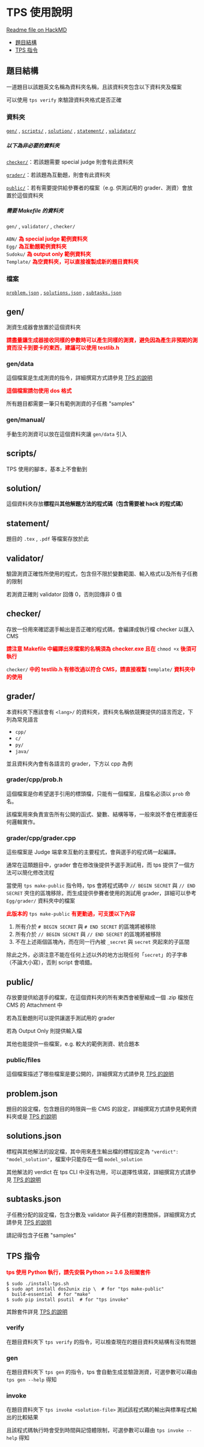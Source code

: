 # TPS 使用說明

[Readme file on HackMD](https://hackmd.io/@leo900807/new-TPS-tutorial)

- [題目結構](#題目結構)
- [TPS 指令](#TPS-指令)

## 題目結構

一道題目以該題英文名稱為資料夾名稱，且該資料夾包含以下資料夾及檔案  

可以使用 `tps verify` 來驗證資料夾格式是否正確

### 資料夾

[`gen/`](#gen) , [`scripts/`](#scripts) , [`solution/`](#solution) , [`statement/`](#statement) , [`validator/`](#validator)

##### 以下為非必要的資料夾

[`checker/`](#checker)：若該題需要 special judge 則會有此資料夾  

[`grader/`](#grader)：若該題為互動題，則會有此資料夾  

[`public/`](#public)：若有需要提供給參賽者的檔案（e.g. 供測試用的 grader、測資）會放置於這個資料夾

##### 需要 Makefile 的資料夾

`gen/` , `validator/` , `checker/`  

`ABN/` <font color="red"><B>為 special judge 範例資料夾</B></font>  
`Egg/` <font color="red"><B>為互動題範例資料夾</B></font>  
`Sudoku/` <font color="red"><B>為 output only 範例資料夾</B></font>  
`Template/` <font color="red"><B>為空資料夾，可以直接複製成新的題目資料夾</B></font>

### 檔案

[`problem.json`](#problemjson) , [`solutions.json`](#solutionsjson) , [`subtasks.json`](#subtasksjson)

## gen/

測資生成器會放置於這個資料夾  

<font color="red"><B>請盡量讓生成器接收同樣的參數時可以產生同樣的測資，避免因為產生非預期的測資而沒卡到要卡的東西，建議可以使用 testlib.h</B></font>

### gen/data

這個檔案是生成測資的指令，詳細撰寫方式請參見 [TPS 的說明](https://github.com/ioi-2017/tps/tree/master/docs#gendata)  

<font color="red"><B>這個檔案請勿使用 dos 格式</B></font>  

所有題目都需要一筆只有範例測資的子任務 "samples"

### gen/manual/

手動生的測資可以放在這個資料夾讓 `gen/data` 引入

## scripts/

TPS 使用的腳本，基本上不會動到

## solution/

這個資料夾存放**標程**與**其他解題方法的程式碼（包含需要被 hack 的程式碼）**

## statement/

題目的 `.tex` , `.pdf` 等檔案存放於此  

## validator/

驗證測資正確性所使用的程式，包含但不限於變數範圍、輸入格式以及所有子任務的限制  

若測資正確則 validator 回傳 0，否則回傳非 0 值

## checker/

存放一份用來確認選手輸出是否正確的程式碼，會編譯成執行檔 checker 以匯入 CMS  

<font color="red"><B>請注意 Makefile 中編譯出來檔案的名稱須為 checker.exe 且在</B></font> `chmod +x` <font color="red"><B>後須可執行</B></font>  

`checker/`<font color="red"><B> 中的 testlib.h 有修改過以符合 CMS，請直接複製</B></font> `template/` <font color="red"><B>資料夾中的使用</B></font>

## grader/

本資料夾下應該會有 `<lang>/` 的資料夾，資料夾名稱依競賽提供的語言而定，下列為常見語言

- `cpp/`
- `c/`
- `py/`
- `java/`

並且資料夾內會有各語言的 grader，下方以 cpp 為例

### grader/cpp/prob.h

這個檔案是你希望選手引用的標頭檔，只能有一個檔案，且檔名必須以 `prob` 命名。  

該檔案用來負責宣告所有公開的函式、變數、結構等等，一般來說不會在裡面塞任何邏輯實作。

### grader/cpp/grader.cpp

這些檔案是 Judge 端拿來互動的主要程式，會與選手的程式碼一起編譯。  

通常在這類題目中，grader 會在修改後提供予選手測試用，而 tps 提供了一個方法可以簡化修改流程  

當使用 `tps make-public` 指令時，tps 會將程式碼中 `// BEGIN SECRET` 與 `// END SECRET` 夾住的區塊移除，而生成提供參賽者使用的測試用 grader，詳細可以參考 `Egg/grader/` 資料夾中的檔案  

<font color="red"><B>此版本的</B></font> `tps make-public` <font color="red"><B>有更動過，可支援以下內容</B></font>

1. 所有介於 `# BEGIN SECRET` 與 `# END SECRET` 的區塊將被移除
2. 所有介於 `// BEGIN SECRET` 與 `// END SECRET` 的區塊將被移除
3. 不在上述兩個區塊內，而在同一行內被 `_secret` 與 `secret` 夾起來的子區間

除此之外，必須注意不能在任何上述以外的地方出現任何「`secret`」的子字串（不論大小寫），否則 script 會噴錯。

## public/

存放要提供給選手的檔案，在這個資料夾的所有東西會被壓縮成一個 .zip 檔放在 CMS 的 Attachment 中  

若為互動題則可以提供讓選手測試用的 grader  

若為 Output Only 則提供輸入檔  

其他也能提供一些檔案，e.g. 較大的範例測資、統合題本  

### public/files

這個檔案描述了哪些檔案是要公開的，詳細撰寫方式請參見 [TPS 的說明](https://github.com/ioi-2017/tps/tree/master/docs#publicfiles)

## problem.json

題目的設定檔，包含題目的時限與一些 CMS 的設定，詳細撰寫方式請參見範例資料夾或是 [TPS 的說明](https://github.com/ioi-2017/tps/tree/master/docs#problemjson)

## solutions.json

標程與其他解法的設定檔，其中用來產生輸出檔的標程設定為 `"verdict": "model_solution"`，檔案中只能存在一個 `model_solution`  

其他解法的 verdict 在 tps CLI 中沒有功用，可以選擇性填寫，詳細撰寫方式請參見 [TPS 的說明](https://github.com/ioi-2017/tps/tree/master/docs#solutionsjson)

## subtasks.json

子任務分配的設定檔，包含分數及 validator 與子任務的對應關係，詳細撰寫方式請參見 [TPS 的說明](https://github.com/ioi-2017/tps/tree/master/docs#subtasksjson)  

請記得包含子任務 "samples"

## TPS 指令

<font color="red"><B>tps 使用 Python 執行，請先安裝 Python >= 3.6 及相關套件</B></font>

```
$ sudo ./install-tps.sh
$ sudo apt install dos2unix zip \  # for "tps make-public"
  build-essential  # for "make"
$ sudo pip install psutil  # for "tps invoke"
```

其餘套件詳見 [TPS 的說明](https://github.com/ioi-2017/tps/tree/master/docs#Prerequisites-for-the-command-line-interface)

### verify

在題目資料夾下 `tps verify` 的指令，可以檢查現在的題目資料夾結構有沒有問題

### gen

在題目資料夾下 `tps gen` 的指令，tps 會自動生成並驗證測資，可選參數可以藉由 `tps gen --help` 得知

### invoke

在題目資料夾下 `tps invoke <solution-file>` 測試該程式碼的輸出與標準程式輸出的比較結果  

且該程式碼執行時會受到時間與記憶體限制，可選參數可以藉由 `tps invoke --help` 得知
